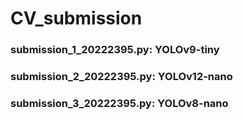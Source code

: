 # CV_submission


### submission_1_20222395.py: YOLOv9-tiny

### submission_2_20222395.py: YOLOv12-nano

### submission_3_20222395.py: YOLOv8-nano
